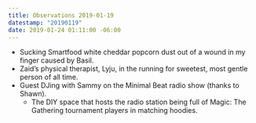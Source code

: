 ```yaml
---
title: Observations 2019-01-19
datestamp: "20190119"
date: 2019-01-24 01:11:00 -06:00
---
```


- Sucking Smartfood white cheddar popcorn dust out of a wound in my finger caused by Basil.
- Zaid’s physical therapist, Lyju, in the running for sweetest, most gentle person of all time.
- Guest DJing with Sammy on the Minimal Beat radio show (thanks to Shawn).
	- The DIY space that hosts the radio station being full of Magic: The Gathering tournament players in matching hoodies.
